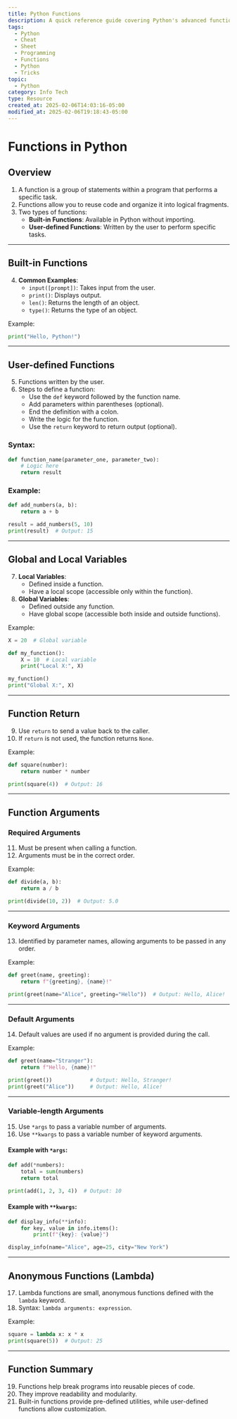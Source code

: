 ```yaml
---
title: Python Functions
description: A quick reference guide covering Python's advanced functions and handy tricks, including map, filter, sorted, zip, and more.
tags:
  - Python
  - Cheat
  - Sheet
  - Programming
  - Functions
  - Python
  - Tricks
topic:
  - Python
category: Info Tech
type: Resource
created_at: 2025-02-06T14:03:16-05:00
modified_at: 2025-02-06T19:18:43-05:00
---
```


# Functions in Python

## Overview
1. A function is a group of statements within a program that performs a specific task.
2. Functions allow you to reuse code and organize it into logical fragments.
3. Two types of functions:
   - **Built-in Functions**: Available in Python without importing.
   - **User-defined Functions**: Written by the user to perform specific tasks.

---

## Built-in Functions
4. **Common Examples**:
   - `input([prompt])`: Takes input from the user.
   - `print()`: Displays output.
   - `len()`: Returns the length of an object.
   - `type()`: Returns the type of an object.

Example:

```python
print("Hello, Python!")
```

---

## User-defined Functions
5. Functions written by the user.
6. Steps to define a function:
   - Use the `def` keyword followed by the function name.
   - Add parameters within parentheses (optional).
   - End the definition with a colon.
   - Write the logic for the function.
   - Use the `return` keyword to return output (optional).

### Syntax:

```python
def function_name(parameter_one, parameter_two):
    # Logic here
    return result
```

### Example:

```python
def add_numbers(a, b):
    return a + b

result = add_numbers(5, 10)
print(result)  # Output: 15
```

---

## Global and Local Variables
7. **Local Variables**:
   - Defined inside a function.
   - Have a local scope (accessible only within the function).
8. **Global Variables**:
   - Defined outside any function.
   - Have global scope (accessible both inside and outside functions).

Example:

```python
X = 20  # Global variable

def my_function():
    X = 10  # Local variable
    print("Local X:", X)

my_function()
print("Global X:", X)
```

---

## Function Return
9. Use `return` to send a value back to the caller.
10. If `return` is not used, the function returns `None`.

Example:

```python
def square(number):
    return number * number

print(square(4))  # Output: 16
```

---

## Function Arguments
### Required Arguments
11. Must be present when calling a function.
12. Arguments must be in the correct order.

Example:

```python
def divide(a, b):
    return a / b

print(divide(10, 2))  # Output: 5.0
```

---

### Keyword Arguments
13. Identified by parameter names, allowing arguments to be passed in any order.

Example:

```python
def greet(name, greeting):
    return f"{greeting}, {name}!"

print(greet(name="Alice", greeting="Hello"))  # Output: Hello, Alice!
```

---

### Default Arguments
14. Default values are used if no argument is provided during the call.

Example:

```python
def greet(name="Stranger"):
    return f"Hello, {name}!"

print(greet())            # Output: Hello, Stranger!
print(greet("Alice"))     # Output: Hello, Alice!
```

---

### Variable-length Arguments
15. Use `*args` to pass a variable number of arguments.
16. Use `**kwargs` to pass a variable number of keyword arguments.

#### Example with `*args`:

```python
def add(*numbers):
    total = sum(numbers)
    return total

print(add(1, 2, 3, 4))  # Output: 10
```

#### Example with `**kwargs`:

```python
def display_info(**info):
    for key, value in info.items():
        print(f"{key}: {value}")

display_info(name="Alice", age=25, city="New York")
```

---

## Anonymous Functions (Lambda)
17. Lambda functions are small, anonymous functions defined with the `lambda` keyword.
18. Syntax: `lambda arguments: expression`.

Example:

```python
square = lambda x: x * x
print(square(5))  # Output: 25
```

---

## Function Summary
19. Functions help break programs into reusable pieces of code.
20. They improve readability and modularity.
21. Built-in functions provide pre-defined utilities, while user-defined functions allow customization.
